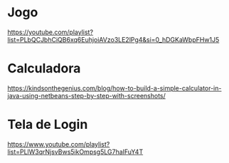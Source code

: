 # Jogo
https://youtube.com/playlist?list=PLbQCJbhCiQB6xq6EuhjoiAVzo3LE2lPg4&si=0_hDGKaWbpFHw1J5


# Calculadora
https://kindsonthegenius.com/blog/how-to-build-a-simple-calculator-in-java-using-netbeans-step-by-step-with-screenshots/


# Tela de Login
https://www.youtube.com/playlist?list=PLlW3qrNjsvBws5ikOmpsg5LG7haIFuY4T
